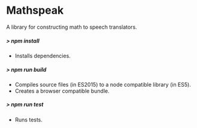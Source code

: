 # Mathspeak

A library for constructing math to speech translators.

##### > npm install

* Installs dependencies.

##### > npm run build

* Compiles source files (in ES2015) to a node compatible library (in ES5).
* Creates a browser compatible bundle.

##### > npm run test

* Runs tests.
